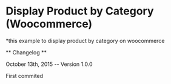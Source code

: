 # Display Product by Category (Woocommerce)

*this example to display product by category on woocommerce

** Changelog **

October 13th, 2015 -- Version 1.0.0

First commited
